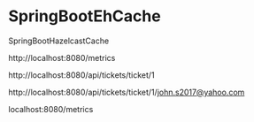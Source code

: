 # SpringBootEhCache

SpringBootHazelcastCache

http://localhost:8080/metrics

http://localhost:8080/api/tickets/ticket/1

http://localhost:8080/api/tickets/ticket/1/john.s2017@yahoo.com

localhost:8080/metrics
